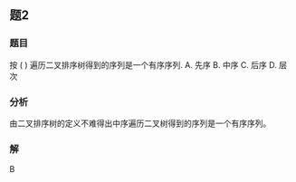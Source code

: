 ## 题2
### 题目
按 ( ) 遍历二叉排序树得到的序列是一个有序序列.
A. 先序 
B. 中序 
C. 后序 
D. 层次
### 分析
由二叉排序树的定义不难得出中序遍历二叉树得到的序列是一个有序序列。
### 解
B